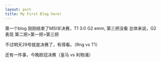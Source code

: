 ```yaml
---
layout: post
title: My First Blog here!
---
```


第一个blog
刚刚结束了MSI半决赛，T1 3:0 G2
emm, 第三把没看
总体来说，G2表现 第二把>第一把>第三把

不过明天29号就是决赛了，有得看。（Rng vs T1）

还有一件事，今晚欧冠决赛（皇马 vs 利物浦）
